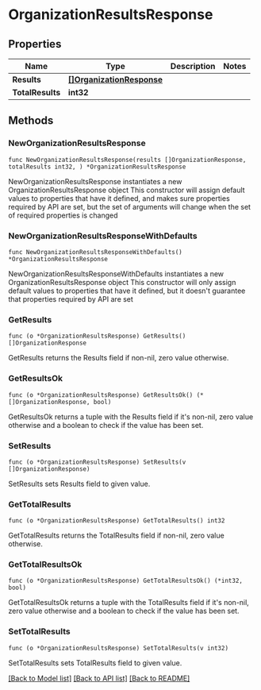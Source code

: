 # OrganizationResultsResponse

## Properties

Name | Type | Description | Notes
------------ | ------------- | ------------- | -------------
**Results** | [**[]OrganizationResponse**](OrganizationResponse.md) |  | 
**TotalResults** | **int32** |  | 

## Methods

### NewOrganizationResultsResponse

`func NewOrganizationResultsResponse(results []OrganizationResponse, totalResults int32, ) *OrganizationResultsResponse`

NewOrganizationResultsResponse instantiates a new OrganizationResultsResponse object
This constructor will assign default values to properties that have it defined,
and makes sure properties required by API are set, but the set of arguments
will change when the set of required properties is changed

### NewOrganizationResultsResponseWithDefaults

`func NewOrganizationResultsResponseWithDefaults() *OrganizationResultsResponse`

NewOrganizationResultsResponseWithDefaults instantiates a new OrganizationResultsResponse object
This constructor will only assign default values to properties that have it defined,
but it doesn't guarantee that properties required by API are set

### GetResults

`func (o *OrganizationResultsResponse) GetResults() []OrganizationResponse`

GetResults returns the Results field if non-nil, zero value otherwise.

### GetResultsOk

`func (o *OrganizationResultsResponse) GetResultsOk() (*[]OrganizationResponse, bool)`

GetResultsOk returns a tuple with the Results field if it's non-nil, zero value otherwise
and a boolean to check if the value has been set.

### SetResults

`func (o *OrganizationResultsResponse) SetResults(v []OrganizationResponse)`

SetResults sets Results field to given value.


### GetTotalResults

`func (o *OrganizationResultsResponse) GetTotalResults() int32`

GetTotalResults returns the TotalResults field if non-nil, zero value otherwise.

### GetTotalResultsOk

`func (o *OrganizationResultsResponse) GetTotalResultsOk() (*int32, bool)`

GetTotalResultsOk returns a tuple with the TotalResults field if it's non-nil, zero value otherwise
and a boolean to check if the value has been set.

### SetTotalResults

`func (o *OrganizationResultsResponse) SetTotalResults(v int32)`

SetTotalResults sets TotalResults field to given value.



[[Back to Model list]](../README.md#documentation-for-models) [[Back to API list]](../README.md#documentation-for-api-endpoints) [[Back to README]](../README.md)


